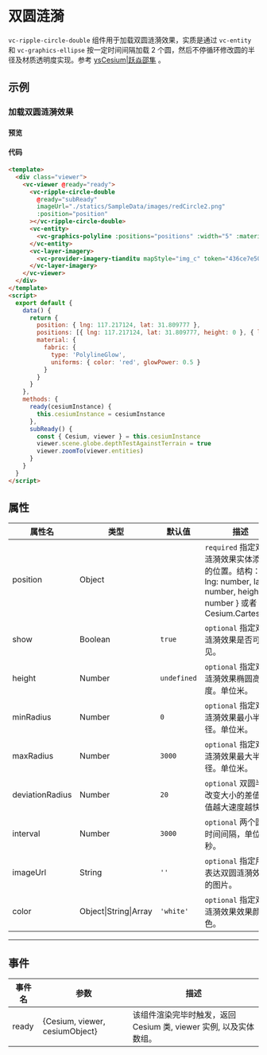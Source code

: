 # 双圆涟漪

`vc-ripple-circle-double` 组件用于加载双圆涟漪效果，实质是通过 `vc-entity` 和 `vc-graphics-ellipse` 按一定时间间隔加载 2 个圆，然后不停循环修改圆的半径及材质透明度实现。参考 [ysCesium|跃焱邵隼](https://www.wellyyss.cn/ysCesium/main/app.html) 。

## 示例

### 加载双圆涟漪效果

#### 预览

<doc-preview>
  <template>
    <div class="viewer">
      <vc-viewer @ready="ready">
        <vc-ripple-circle-double
          @ready="subReady"
          imageUrl="./statics/SampleData/images/redCircle2.png"
          :position="position"
        ></vc-ripple-circle-double>
        <vc-entity>
          <vc-graphics-polyline :positions="positions" :width="5" :material="material"></vc-graphics-polyline>
        </vc-entity>
        <vc-layer-imagery>
          <vc-provider-imagery-tianditu mapStyle="img_c" token="436ce7e50d27eede2f2929307e6b33c0"></vc-provider-imagery-tianditu>
        </vc-layer-imagery>
      </vc-viewer>
    </div>
  </template>
  <script>
    export default {
      data() {
        return {
          position: { lng: 117.217124, lat: 31.809777 },
          positions: [{ lng: 117.217124, lat: 31.809777, height: 0 }, { lng: 117.217124, lat: 31.809777, height: 3000 }],
          material: {
            fabric: {
              type: 'PolylineGlow',
              uniforms: { color: 'red', glowPower: 0.5 }
            }
          }
        }
      },
      methods: {
        ready(cesiumInstance) {
          this.cesiumInstance = cesiumInstance
        },
        subReady() {
          const { Cesium, viewer } = this.cesiumInstance
          viewer.scene.globe.depthTestAgainstTerrain = true
          viewer.zoomTo(viewer.entities)
        }
      }
    }
  </script>
</doc-preview>

#### 代码

```html
<template>
  <div class="viewer">
    <vc-viewer @ready="ready">
      <vc-ripple-circle-double
        @ready="subReady"
        imageUrl="./statics/SampleData/images/redCircle2.png"
        :position="position"
      ></vc-ripple-circle-double>
      <vc-entity>
        <vc-graphics-polyline :positions="positions" :width="5" :material="material"></vc-graphics-polyline>
      </vc-entity>
      <vc-layer-imagery>
        <vc-provider-imagery-tianditu mapStyle="img_c" token="436ce7e50d27eede2f2929307e6b33c0"></vc-provider-imagery-tianditu>
      </vc-layer-imagery>
    </vc-viewer>
  </div>
</template>
<script>
  export default {
    data() {
      return {
        position: { lng: 117.217124, lat: 31.809777 },
        positions: [{ lng: 117.217124, lat: 31.809777, height: 0 }, { lng: 117.217124, lat: 31.809777, height: 3000 }],
        material: {
          fabric: {
            type: 'PolylineGlow',
            uniforms: { color: 'red', glowPower: 0.5 }
          }
        }
      }
    },
    methods: {
      ready(cesiumInstance) {
        this.cesiumInstance = cesiumInstance
      },
      subReady() {
        const { Cesium, viewer } = this.cesiumInstance
        viewer.scene.globe.depthTestAgainstTerrain = true
        viewer.zoomTo(viewer.entities)
      }
    }
  }
</script>
```

## 属性

<!-- prettier-ignore -->
| 属性名 | 类型 | 默认值 | 描述 |
| ---------------------- | ------- | ------ | -------------------------------------------------------------------------- |
| position | Object | | `required` 指定双圆涟漪效果实体添加的位置。结构：{ lng: number, lat: number, height: number } 或者 Cesium.Cartesian3 |
| show | Boolean | `true` | `optional` 指定双圆涟漪效果是否可见。|
| height | Number | `undefined` | `optional` 指定双圆涟漪效果椭圆高度。单位米。|
| minRadius | Number | `0` | `optional` 指定双圆涟漪效果最小半径。单位米。|
| maxRadius | Number | `3000` | `optional` 指定双圆涟漪效果最大半径。单位米。|
| deviationRadius | Number | `20` | `optional` 双圆半径改变大小的差值，值越大速度越快。|
| interval | Number | `3000` | `optional` 两个圆的时间间隔，单位毫秒。 |
| imageUrl | String | `''` | `optional` 指定用于表达双圆涟漪效果的图片。 |
| color | Object\|String\|Array | `'white'` | `optional` 指定双圆涟漪效果效果颜色。 |

---

## 事件

| 事件名 | 参数                           | 描述                                                              |
| ------ | ------------------------------ | ----------------------------------------------------------------- |
| ready  | {Cesium, viewer, cesiumObject} | 该组件渲染完毕时触发，返回 Cesium 类, viewer 实例, 以及实体数组。 |
